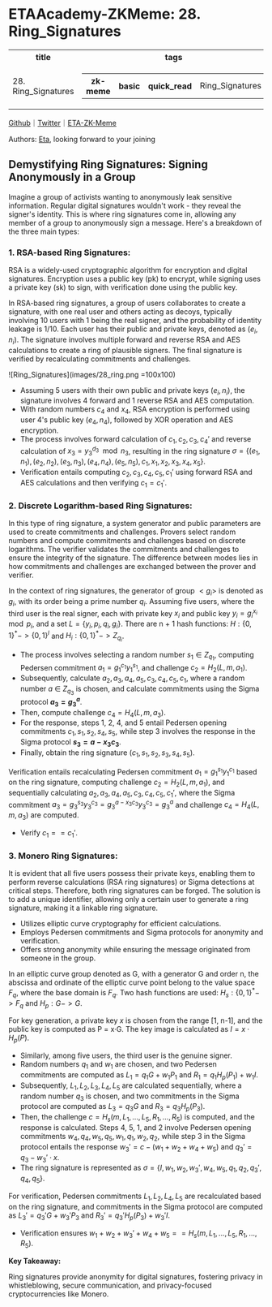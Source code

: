 # ETAAcademy-ZKMeme: 28. Ring_Signatures

<table>
  <tr>
    <th>title</th>
    <th>tags</th>
  </tr>
  <tr>
    <td>28. Ring_Signatures</td>
    <td>
      <table>
        <tr>
          <th>zk-meme</th>
          <th>basic</th>
          <th>quick_read</th>
          <td>Ring_Signatures</td>
        </tr>
      </table>
    </td>
  </tr>
</table>

[Github](https://github.com/ETAAcademy)｜[Twitter](https://twitter.com/ETAAcademy)｜[ETA-ZK-Meme](https://github.com/ETAAcademy/ETAAcademy-ZK-Meme)

Authors: [Eta](https://twitter.com/pwhattie), looking forward to your joining

## Demystifying Ring Signatures: Signing Anonymously in a Group

Imagine a group of activists wanting to anonymously leak sensitive information. Regular digital signatures wouldn't work - they reveal the signer's identity. This is where ring signatures come in, allowing any member of a group to anonymously sign a message. Here's a breakdown of the three main types:

### 1. RSA-based Ring Signatures:

RSA is a widely-used cryptographic algorithm for encryption and digital signatures. Encryption uses a public key (pk) to encrypt, while signing uses a private key (sk) to sign, with verification done using the public key.

In RSA-based ring signatures, a group of users collaborates to create a signature, with one real user and others acting as decoys, typically involving 10 users with 1 being the real signer, and the probability of identity leakage is 1/10. Each user has their public and private keys, denoted as $(e_i, n_i)$. The signature involves multiple forward and reverse RSA and AES calculations to create a ring of plausible signers. The final signature is verified by recalculating commitments and challenges.

![Ring_Signatures](images/28_ring.png =100x100)

- Assuming 5 users with their own public and private keys $(e_i, n_i)$, the signature involves 4 forward and 1 reverse RSA and AES computation.
- With random numbers $c_4$ and $x_4$, RSA encryption is performed using user 4's public key $(e_4, n_4)$, followed by XOR operation and AES encryption.
- The process involves forward calculation of $c_1, c_2, c_3, c_4'$ and reverse calculation of $x_3 = y_3^{d_3} \mod n_3$, resulting in the ring signature $σ = \{(e_1, n_1), (e_2, n_2), (e_3, n_3), (e_4, n_4), (e_5, n_5), c_1, x_1, x_2, x_3, x_4, x_5\}$.
- Verification entails computing $c_2, c_3, c_4, c_5, c_1'$ using forward RSA and AES calculations and then verifying $c_1 = c_1'$.

### 2. Discrete Logarithm-based Ring Signatures:

In this type of ring signature, a system generator and public parameters are used to create commitments and challenges. Provers select random numbers and compute commitments and challenges based on discrete logarithms. The verifier validates the commitments and challenges to ensure the integrity of the signature. The difference between modes lies in how commitments and challenges are exchanged between the prover and verifier.

In the context of ring signatures, the generator of group $< g_i >$ is denoted as $g_i$, with its order being a prime number $q_i$. Assuming five users, where the third user is the real signer, each with private key $x_i$ and public key $y_i = g_i^{x_i} \mod p_i$, and a set $L = \{y_i, p_i, q_i, g_i\}$. There are n + 1 hash functions: $H:\{0, 1\}^* -> \{0, 1\}^l$ and $H_i:\{0, 1\}^* -> Z_{q_i}$.

- The process involves selecting a random number $s_1 ∈ Z_{q_1}$, computing Pedersen commitment $a_1 = g_1^{c_1}y_1^{s_1}$, and challenge $c_2 = H_2(L,m, a_1)$.
- Subsequently, calculate $a_2, a_3, a_4, a_5, c_3, c_4, c_5, c_1$, where a random number $a$ ∈ $Z_{q_3}$ is chosen, and calculate commitments using the Sigma protocol **$a_3 = g_3^{a}$**.
- Then, compute challenge $c_4 = H_4(L, m, a_3)$.
- For the response, steps 1, 2, 4, and 5 entail Pedersen opening commitments $c_1, s_1, s_2, s_4, s_5$, while step 3 involves the response in the Sigma protocol **$s_3 = a - x_3c_3$**.
- Finally, obtain the ring signature $(c_1, s_1, s_2, s_3, s_4, s_5)$.

Verification entails recalculating Pedersen commitment $a_1 = g_1^{s_1}y_1^{c_1}$ based on the ring signature, computing challenge $c_2 = H_2(L, m, a_1)$, and sequentially calculating $a_2, a_3, a_4, a_5, c_3, c_4, c_5, c_1'$, where the Sigma commitment $a_3 = g_3^{s_3}y_3^{c_3}=g_3^{a-x_3c_3}y_3^{c_3}=g_3^a$ and challenge $c_4 = H_4(L, m, a_3)$ are computed.

- Verify $c_1 == c_1'$.

### 3. Monero Ring Signatures:

It is evident that all five users possess their private keys, enabling them to perform reverse calculations (RSA ring signatures) or Sigma detections at critical steps. Therefore, both ring signatures can be forged. The solution is to add a unique identifier, allowing only a certain user to generate a ring signature, making it a linkable ring signature.

- Utilizes elliptic curve cryptography for efficient calculations.
- Employs Pedersen commitments and Sigma protocols for anonymity and verification.
- Offers strong anonymity while ensuring the message originated from someone in the group.

In an elliptic curve group denoted as G, with a generator G and order n, the abscissa and ordinate of the elliptic curve point belong to the value space $F_q$, where the base domain is $F_q$. Two hash functions are used: $H_s:\{0, 1\}^*-> F_q$ and $H_p: G -> G$.

For key generation, a private key $x$ is chosen from the range [1, n-1], and the public key is computed as P = x·G. The key image is calculated as $I = x · H_p(P)$.

- Similarly, among five users, the third user is the genuine signer.
- Random numbers $q_1$ and $w_1$ are chosen, and two Pedersen commitments are computed as $L_1 = q_1G + w_1P_1$ and $R_1= q_1H_p(P_1) + w_1I$.
- Subsequently, $L_1, L_2, L_3, L_4, L_5$ are calculated sequentially, where a random number $q_3$ is chosen, and two commitments in the Sigma protocol are computed as $L_3 = q_3G$ and $R_3 = q_3H_p(P_3)$.
- Then, the challenge $c = H_s(m, L_1,...,L_5, R_1,...,R_5)$ is computed, and the response is calculated. Steps 4, 5, 1, and 2 involve Pedersen opening commitments $w_4, q_4, w_5, q_5, w_1, q_1, w_2, q_2$, while step 3 in the Sigma protocol entails the response $w_3' = c-(w_1 + w_2 + w_4 + w_5)$ and $q_3' = q_3 - w_3' · x$.
- The ring signature is represented as $σ = \{I, w_1, w_2, w_3', w_4, w_5, q_1, q_2, q_3', q_4, q_5\}$.

For verification, Pedersen commitments $L_1, L_2, L_4, L_5$ are recalculated based on the ring signature, and commitments in the Sigma protocol are computed as $L_3' = q_3'G + w_3'P_3$ and $R_3' = q_3'H_p(P_3)+w_3'I$.

- Verification ensures $w_1 + w_2 + w_3' + w_4 + w_5 == H_s(m, L_1,...,L_5, R_1,...,R_5)$.

**Key Takeaway:**

Ring signatures provide anonymity for digital signatures, fostering privacy in whistleblowing, secure communication, and privacy-focused cryptocurrencies like Monero.
